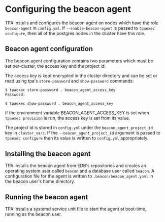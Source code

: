 # Configuring the beacon agent

TPA installs and configures the beacon agent on nodes which have
the role `beacon-agent` in `config.yml`. If `--enable-beacon-agent` is
passed to `tpaexec configure`, then all of the postgres nodes in the
cluster have this role.

## Beacon agent configuration

The beacon agent configuration contains two parameters which must be set
per-cluster, the access key and the project id.

The access key is kept encrypted in the cluster directory and can be
set or read using tpa's `store-password` and `show-password` commands:

```bash
$ tpaexec store-password . beacon_agent_access_key
Password:
```

```bash
$ tpaexec show-password . beacon_agent_access_key
```

If the environment variable BEACON_AGENT_ACCESS_KEY is set when `tpaexec
provision` is run, the access key is set from its value.

The project id is stored in `config.yml` under the
`beacon_agent_project_id` key in `cluster_vars`. If the
`--beacon_agent_project_id` argument is passed to `tpaexec configure`
then its value is written to `config.yml` appropriately.

## Installing the beacon agent

TPA installs the beacon agent from EDB's repositories and creates an
operating system user called `beacon` and a database user called
`beacon`. A configuration file for the agent is written to
`.beacon/beacon_agent.yaml` in the beacon user's home directory.

## Running the beacon agent

TPA installs a systemd service unit file to start the agent at
boot-time, running as the beacon user.
